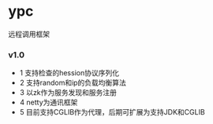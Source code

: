 # ypc
远程调用框架
### v1.0
* 1 支持检查的hession协议序列化
* 2 支持random和ip的负载均衡算法
* 3 以zk作为服务发现和服务注册
* 4 netty为通讯框架
* 5 目前支持CGLIB作为代理，后期可扩展为支持JDK和CGLIB
